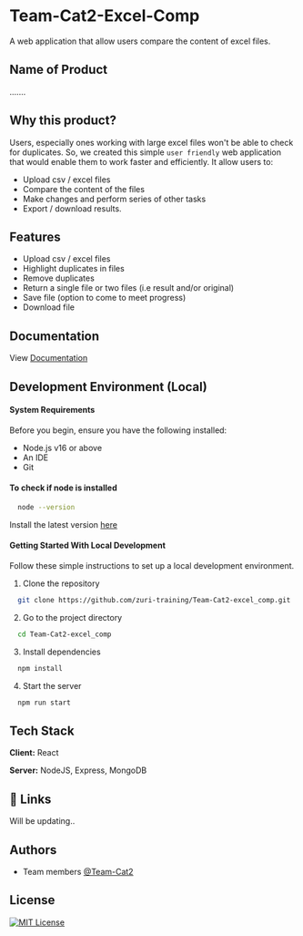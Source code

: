 
# Team-Cat2-Excel-Comp

A web application that allow users compare the content of excel files.


## Name of Product

.......
## Why this product?

Users, especially ones working with large excel files won't be able to check for duplicates. So, we created this simple `user friendly` web application that would enable them to work faster and efficiently.
It allow users to:

* Upload csv / excel files 
* Compare the content of the files
* Make changes and perform series of other tasks
* Export / download results.
## Features

- Upload csv / excel files
- Highlight duplicates in files
- Remove duplicates
- Return a single file or two files (i.e result and/or original)
- Save file (option to come to meet progress) 
- Download file


## Documentation

View [Documentation](#)


## Development Environment (Local)

#### System Requirements

Before you begin, ensure you have the following installed:

- Node.js v16 or above
- An IDE
- Git

#### To check if node is installed

```bash
  node --version
```
Install the latest version [here](https://nodejs.org/en/)

#### Getting Started With Local Development

Follow these simple instructions to set up a local development environment.

1. Clone the repository

```bash
  git clone https://github.com/zuri-training/Team-Cat2-excel_comp.git
```

2. Go to the project directory

```bash
  cd Team-Cat2-excel_comp
```
3. Install dependencies 

```bash
  npm install
```

4. Start the server

```bash
  npm run start
```

    
## Tech Stack

**Client:** React 

**Server:** NodeJS, Express, MongoDB


## 🔗 Links

Will be updating..

## Authors

- Team members [@Team-Cat2](https://github.com/orgs/zuri-training/teams/team-cat2/members)


## License

[![MIT License](https://img.shields.io/badge/License-MIT-green.svg)](https://choosealicense.com/licenses/mit/)

